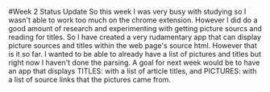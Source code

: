 #Week 2 Status Update
So this week I was very busy with studying so I wasn't able to work too much on the chrome extension. However I
did do a good amount of research and experimenting with getting picture sourcs and reading for titles. So I have created a
very rudamentary app that can display picture sources and titles within the web page's source html. However that is it so far. I
wanted to be able to already have a list of pictures and titles but right now I haven't done the parsing. A goal for next week
would be to have an app that displays TITLES: with a list of article titles, and PICTURES: with a list of source links that
the pictures came from.
